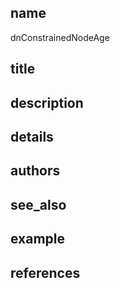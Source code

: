 ## name
dnConstrainedNodeAge
## title
## description
## details
## authors
## see_also
## example
## references
